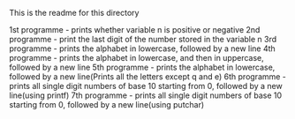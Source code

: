 This is the readme for this directory  

1st programme - prints whether variable n is positive or negative
2nd programme - print the last digit of the number stored in the variable n
3rd programme -  prints the alphabet in lowercase, followed by a new line
4th programme -  prints the alphabet in lowercase, and then in uppercase, followed by a new line
5th programme -  prints the alphabet in lowercase, followed by a new line(Prints all the letters except q and e)
6th programme - prints all single digit numbers of base 10 starting from 0, followed by a new line(using printf)
7th programme - prints all single digit numbers of base 10 starting from 0, followed by a new line(using putchar)
